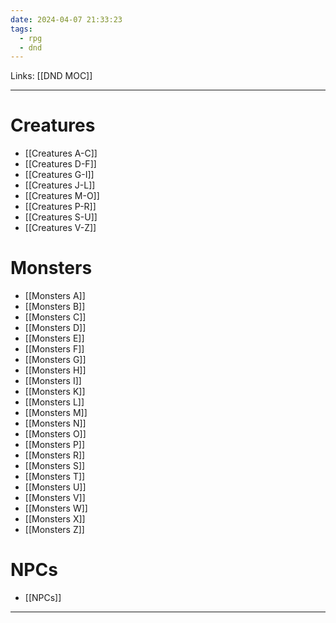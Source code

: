 ```yaml
---
date: 2024-04-07 21:33:23
tags:
  - rpg
  - dnd
---
```

Links: [[DND MOC]]

---
# Creatures
- [[Creatures A-C]]
- [[Creatures D-F]]
- [[Creatures G-I]]
- [[Creatures J-L]]
- [[Creatures M-O]]
- [[Creatures P-R]]
- [[Creatures S-U]]
- [[Creatures V-Z]]
# Monsters
- [[Monsters A]]
- [[Monsters B]]
- [[Monsters C]]
- [[Monsters D]]
- [[Monsters E]]
- [[Monsters F]]
- [[Monsters G]]
- [[Monsters H]]
- [[Monsters I]]
- [[Monsters K]]
- [[Monsters L]]
- [[Monsters M]]
- [[Monsters N]]
- [[Monsters O]]
- [[Monsters P]]
- [[Monsters R]]
- [[Monsters S]]
- [[Monsters T]]
- [[Monsters U]]
- [[Monsters V]]
- [[Monsters W]]
- [[Monsters X]]
- [[Monsters Z]]
# NPCs
- [[NPCs]]

---
